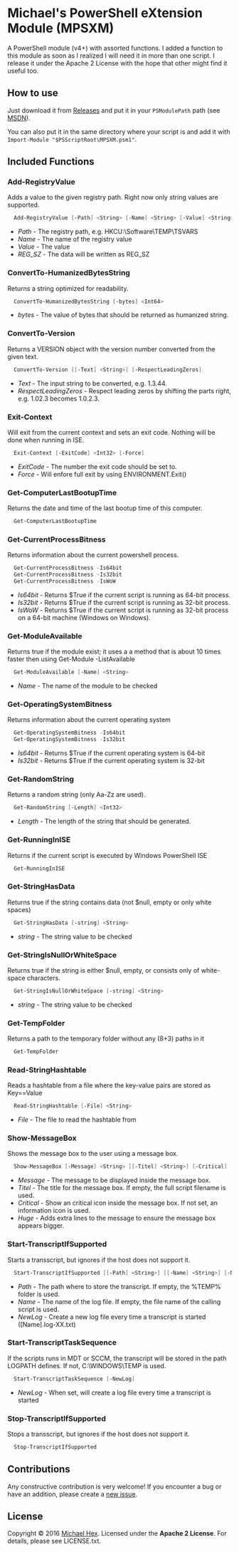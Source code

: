 # Michael's PowerShell eXtension Module (MPSXM)
A PowerShell module (v4+) with assorted functions. I added a function to this module as soon as I realized I will need it in more than one script. I release it under the Apache 2 License with the hope that other might find it useful too. 

## How to use ##

Just download it from [Releases](https://github.com/texhex/MPSXM/releases/latest) and put it in your ```PSModulePath``` path (see [MSDN](https://msdn.microsoft.com/en-us/library/dd878350(v=vs.85).aspx)). 

You can also put it in the same directory where your script is and add it with ```Import-Module "$PSScriptRoot\MPSXM.psm1"```. 


## Included Functions
<!---------------------------------- START HERE ---------------------------------->
<!---------------------------------- START HERE ---------------------------------->
<!---------------------------------- START HERE ---------------------------------->



### Add-RegistryValue ###
Adds a value to the given registry path. Right now only string values are supported.
```powershell
  Add-RegistryValue [-Path] <String> [-Name] <String> [-Value] <String> -REG_SZ 
```
 
- *Path* - The registry path, e.g. HKCU:\Software\TEMP\TSVARS
- *Name* - The name of the registry value
- *Value* - The value
- *REG_SZ* - The data will be written as REG_SZ
 
### ConvertTo-HumanizedBytesString ###
Returns a string optimized for readability.
```powershell
  ConvertTo-HumanizedBytesString [-bytes] <Int64> 
```
 
- *bytes* - The value of bytes that should be returned as humanized string.
 
### ConvertTo-Version ###
Returns a VERSION object with the version number converted from the given text.
```powershell
  ConvertTo-Version [[-Text] <String>] [-RespectLeadingZeros] 
```
 
- *Text* - The input string to be converted, e.g. 1.3.44.
- *RespectLeadingZeros* - Respect leading zeros by shifting the parts right, e.g. 1.02.3 becomes 1.0.2.3.
 
### Exit-Context ###
Will exit from the current context and sets an exit code. Nothing will be done when running in ISE.
```powershell
  Exit-Context [-ExitCode] <Int32> [-Force] 
```
 
- *ExitCode* - The number the exit code should be set to.
- *Force* - Will enfore full exit by using ENVIRONMENT.Exit()
 
### Get-ComputerLastBootupTime ###
Returns the date and time of the last bootup time of this computer.
```powershell
  Get-ComputerLastBootupTime 
```
 
 
### Get-CurrentProcessBitness ###
Returns information about the current powershell process.
```powershell
  Get-CurrentProcessBitness -Is64bit 
  Get-CurrentProcessBitness -Is32bit 
  Get-CurrentProcessBitness -IsWoW 
```
 
- *Is64bit* - Returns $True if the current script is running as 64-bit process.
- *Is32bit* - Returns $True if the current script is running as 32-bit process.
- *IsWoW* - Returns $True if the current script is running as 32-bit process on a 64-bit machine (Windows on Windows).
 
### Get-ModuleAvailable ###
Returns true if the module exist; it uses a a method that is about 10 times faster then using Get-Module -ListAvailable
```powershell
  Get-ModuleAvailable [-Name] <String> 
```
 
- *Name* - The name of the module to be checked
 
### Get-OperatingSystemBitness ###
Returns information about the current operating system
```powershell
  Get-OperatingSystemBitness -Is64bit 
  Get-OperatingSystemBitness -Is32bit 
```
 
- *Is64bit* - Returns $True if the current operating system is 64-bit
- *Is32bit* - Returns $True if the current operating system is 32-bit
 
### Get-RandomString ###
Returns a random string (only Aa-Zz are used).
```powershell
  Get-RandomString [-Length] <Int32> 
```
 
- *Length* - The length of the string that should be generated.
 
### Get-RunningInISE ###
Returns if the current script is executed by Windows PowerShell ISE
```powershell
  Get-RunningInISE 
```
 
 
### Get-StringHasData ###
Returns true if the string contains data (not $null, empty or only white spaces)
```powershell
  Get-StringHasData [-string] <String> 
```
 
- *string* - The string value to be checked
 
### Get-StringIsNullOrWhiteSpace ###
Returns true if the string is either $null, empty, or consists only of white-space characters.
```powershell
  Get-StringIsNullOrWhiteSpace [-string] <String> 
```
 
- *string* - The string value to be checked
 
### Get-TempFolder ###
Returns a path to the temporary folder without any (8+3) paths in it
```powershell
  Get-TempFolder 
```
 
 
### Read-StringHashtable ###
Reads a hashtable from a file where the key-value pairs are stored as Key==Value
```powershell
  Read-StringHashtable [-File] <String> 
```
 
- *File* - The file to read the hashtable from
 
### Show-MessageBox ###
Shows the message box to the user using a message box.
```powershell
  Show-MessageBox [-Message] <String> [[-Titel] <String>] [-Critical] [-Huge] 
```
 
- *Message* - The message to be displayed inside the message box.
- *Titel* - The title for the message box. If empty, the full script filename is used.
- *Critical* - Show an critical icon inside the message box. If not set, an information icon is used.
- *Huge* - Adds extra lines to the message to ensure the message box appears bigger.
 
### Start-TranscriptIfSupported ###
Starts a transscript, but ignores if the host does not support it.
```powershell
  Start-TranscriptIfSupported [[-Path] <String>] [[-Name] <String>] [-NewLog] 
```
 
- *Path* - The path where to store the transcript. If empty, the %TEMP% folder is used.
- *Name* - The name of the log file. If empty, the file name of the calling script is used.
- *NewLog* - Create a new log file every time a transcript is started ([Name].log-XX.txt)
 
### Start-TranscriptTaskSequence ###
If the scripts runs in MDT or SCCM, the transcript will be stored in the path LOGPATH defines. If not, C:\WINDOWS\TEMP is used.
```powershell
  Start-TranscriptTaskSequence [-NewLog] 
```
 
- *NewLog* - When set, will create a log file every time a transcript is started
 
### Stop-TranscriptIfSupported ###
Stops a transscript, but ignores if the host does not support it.
```powershell
  Stop-TranscriptIfSupported 
```


 
 
<!---------------------------------- STOP HERE ---------------------------------->
<!---------------------------------- STOP HERE ---------------------------------->
<!---------------------------------- STOP HERE ---------------------------------->

## Contributions
Any constructive contribution is very welcome! If you encounter a bug or have an addition, please create a [new issue](https://github.com/texhex/MPSXM/issues/new).

## License
Copyright © 2016 [Michael Hex](http://www.texhex.info/). Licensed under the **Apache 2 License**. For details, please see LICENSE.txt.
